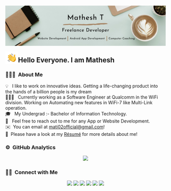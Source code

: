 ![Mathesh Quasar Tech Solutions Banner](https://raw.githubusercontent.com/Mati02K/Mati02K/master/assets/mathesh.jpg)

<img alt="HI" src="./assets/Hand%20Wave.gif" width='40' align="left"/><h2>Hello Everyone. I am Mathesh</h2>

### 👨🏻‍💻 &nbsp;About Me

💡 &nbsp; I like to work on innovative ideas. Getting a life-changing product into the hands of a billion people is my dream\
👨🏻‍💻 &nbsp; Currently working as a Software Engineer at Qualcomm in the WiFi division. Working on Automating new features in WiFi-7 like Multi-Link operation.\
🎓 &nbsp; My Undergrad :- Bachelor of Information Technology.\
💬 &nbsp; Feel free to reach out to me for any App or Website Development.\
✉️ &nbsp;You can email at mati02official@gmail.com! \
📄 &nbsp;Please have a look at my [Résumé](https://mathesht.000webhostapp.com/assets/Resume.pdf) for more details about me!


### ⚙️ &nbsp;GitHub Analytics

<p align="center">
<a href="https://github.com/Mati02K">
  <img height="180em" src="https://github-readme-stats-eight-theta.vercel.app/api/top-langs/?username=Mati02K&layout=compact&langs_count=8&theme=algolia"/>
</a>
</p>

### 🤝🏻 &nbsp;Connect with Me

<p align="center">
<a href="https://www.linkedin.com/in/mathesh-t/"><img src="https://img.shields.io/badge/-Mathesh-0077B5?style=flat&logo=Linkedin&logoColor=white"/></a>
<a href="mailto:mati02official@gmail.com"><img src="https://img.shields.io/badge/-mati02official@gmail.com-D14836?style=flat&logo=Gmail&logoColor=white"/></a>
<a href="https://www.instagram.com/mati_02k/"><img src="https://img.shields.io/badge/-@mati_02k-E4405F?style=flat&logo=Instagram&logoColor=white"/></a>
<a href="https://www.facebook.com/mathesh.t.737/"><img src="https://img.shields.io/badge/-Mathesh-1877F2?style=flat&logo=Facebook&logoColor=white"/></a>
<a href="https://twitter.com/Mathesh0208"><img src="https://img.shields.io/badge/-mati02official-D14836?style=flat&logo=twitter&logoColor=white"/></a>
<a href="https://leetcode.com/mati02official/"><img src="https://img.shields.io/badge/-mati02official-D14836?style=flat&logo=leetcode&logoColor=white"/></a>
</p>

